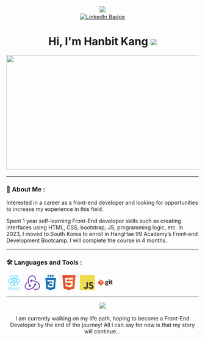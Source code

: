 

<!--
**hanbitk/hanbitk** is a ✨ _special_ ✨ repository because its `README.md` (this file) appears on your GitHub profile.

-->

<div id="header" align="center">
  <a href="https://portfolio-han-bit-kang.vercel.app/"> 
  <img src="https://media.giphy.com/media/v1.Y2lkPTc5MGI3NjExYTcyMjczZWI1MGViODA1ZmNiMWE3Y2IwZjVjNDFhMjliYTBiNTg5ZSZlcD12MV9pbnRlcm5hbF9naWZzX2dpZklkJmN0PXM/vYaE649j9bdZb0k9sl/giphy.gif" width="100"/>
  </a>
 
  
  <div id="badges">
  <a href="https://www.linkedin.com/in/stephanie-han-bit-kang-053190207/">
    <img src="https://img.shields.io/badge/LinkedIn-blue?style=for-the-badge&logo=linkedin&logoColor=white" alt="LinkedIn Badge"/>
  </a>
</div>
</div>

<h1 align="center">
  Hi, I'm Hanbit Kang
  <img src="https://media.giphy.com/media/hvRJCLFzcasrR4ia7z/giphy.gif" width="30px"/>
</h1>

<div align="center">
  <img src="https://media.giphy.com/media/dWesBcTLavkZuG35MI/giphy.gif" width="600" height="300"/>
</div>

---

### 🤔 About Me :

Interested in a career as a front-end developer and looking for opportunities to increase my experience in this field.

Spent 1 year self-learning Front-End developer skills such as creating interfaces using HTML, CSS, bootstrap, JS, programming logic, etc. In 2023, I moved to South Korea to enroll in HangHae 99 Academy’s Front-end Development Bootcamp. I will complete the course in 4 months.

---

### :hammer_and_wrench: Languages and Tools :

<div>
  <img src="https://github.com/devicons/devicon/blob/master/icons/react/react-original-wordmark.svg" title="React" alt="React" width="40" height="40"/>&nbsp;
  <img src="https://github.com/devicons/devicon/blob/master/icons/redux/redux-original.svg" title="Redux" alt="Redux " width="40" height="40"/>&nbsp;
  <img src="https://github.com/devicons/devicon/blob/master/icons/css3/css3-plain-wordmark.svg"  title="CSS3" alt="CSS" width="40" height="40"/>&nbsp;
  <img src="https://github.com/devicons/devicon/blob/master/icons/html5/html5-original.svg" title="HTML5" alt="HTML" width="40" height="40"/>&nbsp;
  <img src="https://github.com/devicons/devicon/blob/master/icons/javascript/javascript-original.svg" title="JavaScript" alt="JavaScript" width="40" height="40"/>&nbsp;
  <img src="https://github.com/devicons/devicon/blob/master/icons/git/git-original-wordmark.svg" title="Git" **alt="Git" width="40" height="40"/>
</div>

---

<div align="center">
<img src="https://media.giphy.com/media/l1J3IHzSUmCpXThqo/giphy.gif"/>
<p>I am currently walking on my life path, hoping to become a Front-End Developer by the end of the journey! All I can say for now is that my story will continue...<p>
</div>

